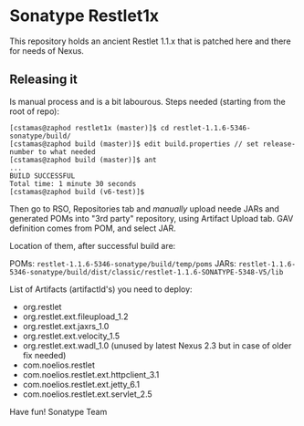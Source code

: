 # Sonatype Restlet1x

This repository holds an ancient Restlet 1.1.x that is patched here and there for needs of Nexus.

## Releasing it

Is manual process and is a bit labourous. Steps needed (starting from the root of repo):

```
[cstamas@zaphod restlet1x (master)]$ cd restlet-1.1.6-5346-sonatype/build/
[cstamas@zaphod build (master)]$ edit build.properties // set release-number to what needed
[cstamas@zaphod build (master)]$ ant
...
BUILD SUCCESSFUL
Total time: 1 minute 30 seconds
[cstamas@zaphod build (v6-test)]$
```

Then go to RSO, Repositories tab and _manually_ upload neede JARs and generated POMs into "3rd party" repository, 
using Artifact Upload tab. GAV definition comes from POM, and select JAR.

Location of them, after successful build are:

POMs: `restlet-1.1.6-5346-sonatype/build/temp/poms`
JARs: `restlet-1.1.6-5346-sonatype/build/dist/classic/restlet-1.1.6-SONATYPE-5348-V5/lib`

List of Artifacts (artifactId's) you need to deploy:

* org.restlet
* org.restlet.ext.fileupload_1.2
* org.restlet.ext.jaxrs_1.0
* org.restlet.ext.velocity_1.5
* org.restlet.ext.wadl_1.0 (unused by latest Nexus 2.3 but in case of older fix needed)
* com.noelios.restlet
* com.noelios.restlet.ext.httpclient_3.1
* com.noelios.restlet.ext.jetty_6.1
* com.noelios.restlet.ext.servlet_2.5


Have fun!
Sonatype Team
